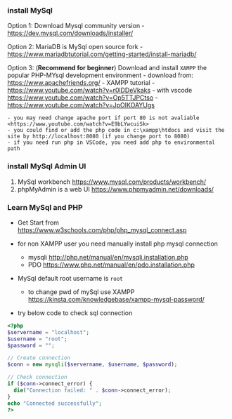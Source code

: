 ### install MySql

Option 1: Download Mysql community version
    - <https://dev.mysql.com/downloads/installer/>

Option 2: MariaDB is MySql open source fork
    - <https://www.mariadbtutorial.com/getting-started/install-mariadb/>

Option 3: (**Recommend for beginner**) Download and install `XAMPP` the popular PHP-MYsql development environment
    - download from: <https://www.apachefriends.org/>
    - XAMPP tutorial 
        - <https://www.youtube.com/watch?v=r0lDDeVkaks>
        - with vscode <https://www.youtube.com/watch?v=Op5TTJPCtso>
        - <https://www.youtube.com/watch?v=JpOIKOAYUgs>

    - you may need change apache port if port 80 is not avaliable <https://www.youtube.com/watch?v=E9bLYwcuiSk>
    - you could find or add the php code in c:\xampp\htdocs and visit the site by http://localhost:8080 (if you change port to 8080)
    - if you need run php in VSCode, you need add php to environmental path

### install MySql Admin UI

1. MySql workbench <https://www.mysql.com/products/workbench/>
2. phpMyAdmin is a web UI <https://www.phpmyadmin.net/downloads/>


### Learn MySql and PHP

- Get Start from <https://www.w3schools.com/php/php_mysql_connect.asp>

- for non XAMPP user you need manually install php mysql connection
    - mysqli <http://php.net/manual/en/mysqli.installation.php>
    - PDO <https://www.php.net/manual/en/pdo.installation.php>

- MySql default root username is `root`
    - to change pwd of mySql use XAMPP <https://kinsta.com/knowledgebase/xampp-mysql-password/>

- try below code to check sql connection

```php
<?php
$servername = "localhost";
$username = "root";
$password = "";

// Create connection
$conn = new mysqli($servername, $username, $password);

// Check connection
if ($conn->connect_error) {
  die("Connection failed: " . $conn->connect_error);
}
echo "Connected successfully";
?>
```

